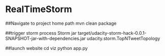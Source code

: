 # RealTimeStorm

##Navigate to project home path
mvn clean package

##trigger storm process
Storm jar target/udacity-storm-hack-0.0.1-SNAPSHOT-jar-with-dependencies.jar udacity.storm.TopNTweetTopology

##launch website
cd viz
python app.py

